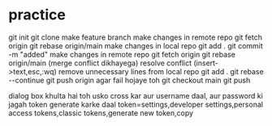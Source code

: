 # practice
git init
git clone <url>
make feature branch
make changes in remote repo
git fetch origin
git rebase origin/main
make changes in local repo
git add .
git commit -m "added"
make changes in remote repo
git fetch origin
git rebase origin/main
(merge conflict dikhayega)
resolve conflict (insert->text,esc,:wq)
remove unnecessary lines from local repo
git add .
git rebase --continue
git push origin <feature branch name>
agar fail hojaye toh
git checkout main
git push

dialog box khulta hai toh usko cross kar aur username daal, aur password ki jagah token generate karke daal
token=settings,developer settings,personal access tokens,classic tokens,generate new token,copy

